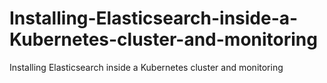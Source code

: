 # Installing-Elasticsearch-inside-a-Kubernetes-cluster-and-monitoring
Installing Elasticsearch inside a Kubernetes cluster and monitoring
